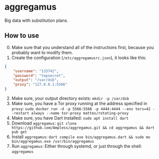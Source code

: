 # aggregamus
Big data with substitution plans.

## How to use
0. Make sure that you understand all of the instructions first, because you
probably want to modify them.
1. Create the configuration (`/etc/aggregamusrc.json`), it looks like this:
```json
{
    "username": "133742",
    "password": "topsecret",
    "output": "/var/dsb",
    "proxy": "127.0.0.1:5566"
}
```
2. Make sure, your output directory exists: `mkdir -p /var/dsb`
3. Make sure, you have a Tor proxy running at the address specified in `proxy`:
`sudo docker run -d -p 5566:5566 -p 4444:4444 --env tors=42 --restart always --name tor-proxy mattes/rotating-proxy`
4. Make sure, you have Dart installed: `sudo apt install dart`
5. Download `aggregamus`:
`git clone https://github.com/Ampless/aggregamus.git && cd aggregamus && dart pub get`
6. Install `aggregamus`:
`dart compile exe bin/aggregamus.dart && sudo mv bin/aggregamus.exe /usr/bin/aggregamus`
7. Run `aggregamus`: Either through systemd, or just through the shell:
`aggregamus`
